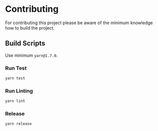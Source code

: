 
# Contributing

For contributing this project please be aware of the minimum knowledge how to build the project.

## Build Scripts

Use minimum `yarn@1.7.0`.

### Run Test

```bash
yarn test
```

### Run Linting

```bash
yarn lint
```

### Release

```bash
yarn release
```